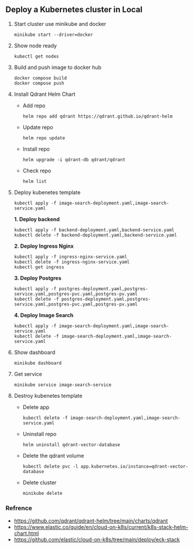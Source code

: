 ## Deploy a Kubernetes cluster in Local

1. Start cluster use minikube and docker
   ```
   minikube start --driver=docker
   ```
2. Show node ready
   ```
   kubectl get nodes
   ```
3. Build and push image to docker hub
   ```
   docker compose build
   docker compose push
   ```
4. Install Qdrant Helm Chart

   - Add repo
     ```
     helm repo add qdrant https://qdrant.github.io/qdrant-helm
     ```
   - Update repo
     ```
     helm repo update
     ```
   - Install repo
     ```
     helm upgrade -i qdrant-db qdrant/qdrant
     ```
   - Check repo
     ```
     helm list
     ```

5. Deploy kubenetes template

   ```
   kubectl apply -f image-search-deployment.yaml,image-search-service.yaml
   ```

   **1. Deploy backend**

   ```
   kubectl apply -f backend-deployment.yaml,backend-service.yaml
   kubectl delete -f backend-deployment.yaml,backend-service.yaml
   ```

   **2. Deploy Ingress Nginx**

   ```
   kubectl apply -f ingress-nginx-service.yaml
   kubectl delete -f ingress-nginx-service.yaml
   kubectl get ingress
   ```

   **3. Deploy Postgres**

   ```
   kubectl apply -f postgres-deployment.yaml,postgres-service.yaml,postgres-pvc.yaml,postgres-pv.yaml
   kubectl delete -f postgres-deployment.yaml,postgres-service.yaml,postgres-pvc.yaml,postgres-pv.yaml
   ```

   **4. Deploy Image Search**

   ```
   kubectl apply -f image-search-deployment.yaml,image-search-service.yaml
   kubectl delete -f image-search-deployment.yaml,image-search-service.yaml
   ```

6. Show dashboard
   ```
   minikube dashboard
   ```
7. Get service
   ```
   minikube service image-search-service
   ```
8. Destroy kubenetes template
   - Delete app
     ```
     kubectl delete -f image-search-deployment.yaml,image-search-service.yaml
     ```
   - Uninstall repo
     ```
     helm uninstall qdrant-vector-database
     ```
   - Delete the qdrant volume
     ```
     kubectl delete pvc -l app.kubernetes.io/instance=qdrant-vector-database
     ```
   - Delete cluster
     ```
     minikube delete
     ```

### Refrence

- https://github.com/qdrant/qdrant-helm/tree/main/charts/qdrant
- https://www.elastic.co/guide/en/cloud-on-k8s/current/k8s-stack-helm-chart.html
- https://github.com/elastic/cloud-on-k8s/tree/main/deploy/eck-stack

